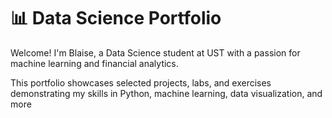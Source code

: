 # 📊 Data Science Portfolio

Welcome! I'm Blaise, a Data Science student at UST with a passion for machine learning and financial analytics.

This portfolio showcases selected projects, labs, and exercises demonstrating my skills in Python, machine learning, data visualization, and more
